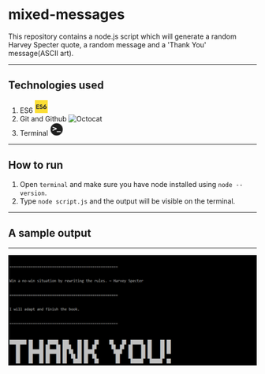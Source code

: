 # mixed-messages

This repository contains a node.js script which will generate a random Harvey Specter quote, a random message and a 'Thank You' message(ASCII art).

---

## Technologies used

1. ES6 <img alt="ES6" width="26px" src="https://raw.githubusercontent.com/github/explore/80688e429a7d4ef2fca1e82350fe8e3517d3494d/topics/es6/es6.png" />
2. Git and Github <img alt="Octocat" width="26px" src="https://github.githubassets.com/images/icons/emoji/octocat.png" />
3. Terminal <img alt="terminal" width="26px" src="https://raw.githubusercontent.com/github/explore/80688e429a7d4ef2fca1e82350fe8e3517d3494d/topics/terminal/terminal.png" />

---

## How to run

1. Open `terminal` and make sure you have node installed using `node --version`.
2. Type `node script.js` and the output will be visible on the terminal.

---

## A sample output

---

![sample output](./sample-output.png)
